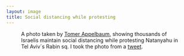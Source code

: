 ```yaml
---
layout: image
title: Social distancing while protesting
---
```

<figure class="breakout">
<img alt="" src="/i/social-distancing-while-protesting.jpg"/>
<figcaption>A photo taken by <a href="https://twitter.com/tomerappelbaum">Tomer Appelbaum</a>, showing thousands of Israelis maintain social distancing while protesting Natanyahu in Tel Aviv´s Rabin sq. I took the photo from a <a href="https://twitter.com/tomerappelbaum/status/1251943727469338627">tweet</a>.</figcaption>
</figure>
